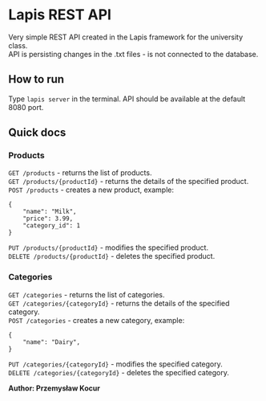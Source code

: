 # Lapis REST API

Very simple REST API created in the Lapis framework for the university class. \
API is persisting changes in the .txt files -
is not connected to the database.

## How to run

Type `lapis server` in the terminal. API should be available at the default 8080 port.

## Quick docs

### Products

`GET /products` - returns the list of products. \
`GET /products/{productId}` - returns the details of the specified product.\
`POST /products` - creates a new product, example:

    {
        "name": "Milk",
        "price": 3.99,
        "category_id": 1
    }

`PUT /products/{productId}` - modifies the specified product. \
`DELETE /products/{productId}` - deletes the specified product.

### Categories

`GET /categories` - returns the list of categories. \
`GET /categories/{categoryId}` - returns the details of the specified category.\
`POST /categories` - creates a new category, example:

    {
        "name": "Dairy",
    }

`PUT /categories/{categoryId}` - modifies the specified category. \
`DELETE /categories/{categoryId}` - deletes the specified category.

**Author: Przemysław Kocur**
